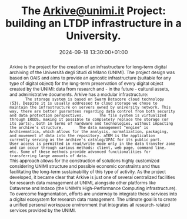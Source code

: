 ---
abstract: 'Arkive is the project for the creation of an infrastructure for long-term
  digital archiving of the Università degli Studi di Milano (UNIMI). The project design
  was based on OAIS and aims to provide an agnostic infrastructure (suitable for any
  type of digital object) for the long-term preservation of every digital object created
  by the UNIMI: data from research and - in the future - cultural assets, and administrative
  documents.

  Arkive has a modular infrastructure:

  1.            The storage system is based on Swarm Datacore cloud technology (S3).
  Despite it is usually addressed to cloud storage we chose to maintain the infrastructure
  on servers owned by university network. This way, there are better guarantees regarding
  data control from both security and data protection perspectives.

  2.            The file system is virtualized through iRODS, making it possible to
  completely replace the storage (or its parts), both in terms of hardware and technologies,
  without impacting the archive''s structure.

  3.            The data management "engine" is Archivematica, which allows for the
  analysis, normalization, packaging, and movement of data into the repository. aTOM
  is the application currently serving as the archive''s catalog/OPAC for its public
  part.

  4.            User access is permitted in read/write mode only in the data transfer
  zone and can occur through various methods: client, web page, command line, etc.
  Some of these methods provide advanced functionalities for transferring large amounts
  of data.

  This approach allows for the construction of solutions highly customized considering
  UNIMI structure and possible economic constraints and thus facilitating the long-term
  sustainability of this type of activity.

  As the project developed, it became clear that Arkive is just one of several centralized
  facilities for research data management at UNIMI, alongside other platforms like
  Dataverse and Indaco (the UNIMI’s High-Performance Computing infrastructure). To
  overcome fragmentation, efforts are underway to integrate these services into a
  digital ecosystem for research data management.

  The ultimate goal is to create a unified personal workspace environment that integrates
  all research-related services provided by the UNIMI.'
creators:
- federica zanardini
date: 2024-09-18 13:30:00+01:00
document_url: https://drive.google.com/file/d/1PhVu-TpdUhMygcY820mrW3bEO9Txwhvw/view?usp=drive_link
grand_parent: iPRES
institutions: []
keywords:
- approaches to preservation
- from document to data
landing_page_url: https://zenodo.org/records/13684176
language: eng
layout: publication
license: Creative Commons Attribution Share-Alike 4.0 (CC-BY-SA-4.0)
notes_url: https://docs.google.com/document/d/1O71NsTHl1erV9cOk6ryAt_fu89P9WTLDnwbbtluYc2E/edit#heading=h.aar4tupij1po
parent: iPRES 2024
publication_type: poster
size: null
slides_url: ''
source_name: iPRES
stream_url: https://www.archief.vlaanderen.be/archief/records/dossiers/5acb210228ce4315ae650812d056a482329eb83ed2dc42398a51505dc153be81/documents/e468e40244c34b82858b50fb7eb58232f195eb8a607a42afa3eb4938971cce8d
title: 'The Arkive@unimi.it Project: building an LTDP infrastructure in a University.'
year: 2024
---